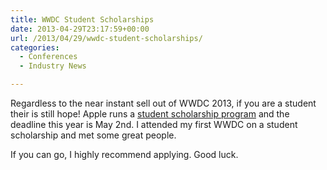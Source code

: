 ```yaml
---
title: WWDC Student Scholarships
date: 2013-04-29T23:17:59+00:00
url: /2013/04/29/wwdc-student-scholarships/
categories:
  - Conferences
  - Industry News

---
```

Regardless to the near instant sell out of WWDC 2013, if you are a student their is still hope! Apple runs a [student scholarship program][1] and the deadline this year is May 2nd. I attended my first WWDC on a student scholarship and met some great people.

If you can go, I highly recommend applying. Good luck.

 [1]: https://developer.apple.com/wwdc/students/